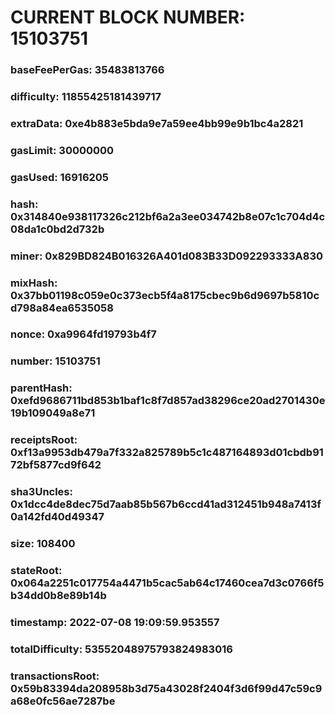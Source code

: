 # CURRENT BLOCK NUMBER: 15103751

### baseFeePerGas: 35483813766
### difficulty: 11855425181439717
### extraData: 0xe4b883e5bda9e7a59ee4bb99e9b1bc4a2821
### gasLimit: 30000000
### gasUsed: 16916205
### hash: 0x314840e938117326c212bf6a2a3ee034742b8e07c1c704d4c08da1c0bd2d732b
### miner: 0x829BD824B016326A401d083B33D092293333A830
### mixHash: 0x37bb01198c059e0c373ecb5f4a8175cbec9b6d9697b5810cd798a84ea6535058
### nonce: 0xa9964fd19793b4f7
### number: 15103751
### parentHash: 0xefd9686711bd853b1baf1c8f7d857ad38296ce20ad2701430e19b109049a8e71
### receiptsRoot: 0xf13a9953db479a7f332a825789b5c1c487164893d01cbdb9172bf5877cd9f642
### sha3Uncles: 0x1dcc4de8dec75d7aab85b567b6ccd41ad312451b948a7413f0a142fd40d49347
### size: 108400
### stateRoot: 0x064a2251c017754a4471b5cac5ab64c17460cea7d3c0766f5b34dd0b8e89b14b
### timestamp: 2022-07-08 19:09:59.953557
### totalDifficulty: 53552048975793824983016
### transactionsRoot: 0x59b83394da208958b3d75a43028f2404f3d6f99d47c59c9a68e0fc56ae7287be
